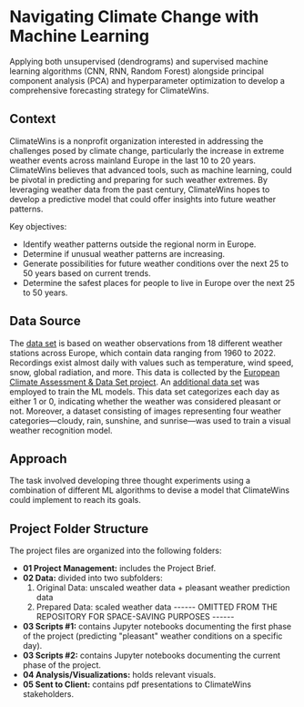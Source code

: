 # Navigating Climate Change with Machine Learning

Applying both unsupervised (dendrograms) and supervised machine learning algorithms (CNN, RNN, Random Forest) alongside principal component analysis (PCA) and hyperparameter optimization to develop a comprehensive forecasting strategy for ClimateWins.

## Context

ClimateWins is a nonprofit organization interested in addressing the challenges posed by climate change, particularly the increase in extreme weather events across mainland Europe in the last 10 to 20 years.
ClimateWins believes that advanced tools, such as machine learning, could be pivotal in predicting and preparing for such weather extremes.
By leveraging weather data from the past century, ClimateWins hopes to develop a predictive model that could offer insights into future weather patterns.

Key objectives:
- Identify weather patterns outside the regional norm in Europe.
- Determine if unusual weather patterns are increasing.
- Generate possibilities for future weather conditions over the next 25 to 50 years based on current trends.
- Determine the safest places for people to live in Europe over the next 25 to 50 years.

## Data Source

The [data set](https://s3.amazonaws.com/coach-courses-us/public/courses/da-spec-ml/Scripts/A1/Dataset-weather-prediction-dataset-processed.csv) is based on 
weather observations from 18 different weather stations across Europe, which contain data ranging from 1960 to 2022.
Recordings exist almost daily with values such as temperature, wind speed, snow, global radiation, and more.
This data is collected by the [European Climate Assessment & Data Set project](https://www.ecad.eu/).
An [additional data set](https://images.careerfoundry.com/public/courses/da-spec-ml/Scripts/A1/Dataset-Answers-Weather_Prediction_Pleasant_Weather.csv) was employed
to train the ML models. This data set categorizes each day as either 1 or 0, indicating whether the weather was considered pleasant or not.
Moreover, a dataset consisting of images representing four weather categories—cloudy, rain, sunshine, and sunrise—was used to train a visual weather recognition model. 

## Approach

The task involved developing three thought experiments using a combination of different ML algorithms to devise a model that ClimateWins could implement to reach its goals.

## Project Folder Structure

The project files are organized into the following folders:
- **01 Project Management:** includes the Project Brief.
- **02 Data:** divided into two subfolders:
  1. Original Data: unscaled weather data + pleasant weather prediction data
  2. Prepared Data: scaled weather data
  ------ OMITTED FROM THE REPOSITORY FOR SPACE-SAVING PURPOSES ------
- **03 Scripts #1:** contains Jupyter notebooks documenting the first phase of the project (predicting "pleasant" weather conditions on a specific day).
- **03 Scripts #2:** contains Jupyter notebooks documenting the current phase of the project.
- **04 Analysis/Visualizations:** holds relevant visuals.
- **05 Sent to Client:** contains pdf presentations to ClimateWins stakeholders.
